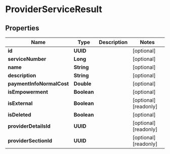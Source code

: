 

# ProviderServiceResult


## Properties

| Name | Type | Description | Notes |
|------------ | ------------- | ------------- | -------------|
|**id** | **UUID** |  |  [optional] |
|**serviceNumber** | **Long** |  |  [optional] |
|**name** | **String** |  |  [optional] |
|**description** | **String** |  |  [optional] |
|**paymentInfoNormalCost** | **Double** |  |  [optional] |
|**isEmpowerment** | **Boolean** |  |  [optional] |
|**isExternal** | **Boolean** |  |  [optional] [readonly] |
|**isDeleted** | **Boolean** |  |  [optional] |
|**providerDetailsId** | **UUID** |  |  [optional] [readonly] |
|**providerSectionId** | **UUID** |  |  [optional] [readonly] |




